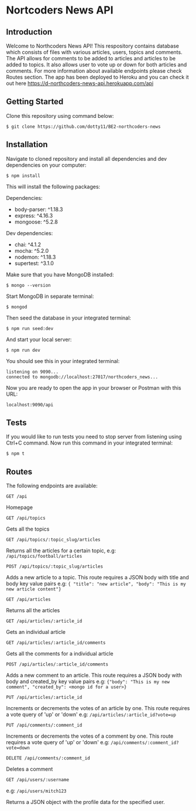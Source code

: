 # Nortcoders News API

## Introduction

Welcome to Northcoders News API! This respository contains database which consists of files with various articles, users, topics and comments. The API allows for comments to be added to articles and articles to be added to topics. It also allows user to vote up or down for both articles and comments. For more information about available endpoints please check Routes section. The app has been deployed to Heroku and you can check it out here https://d-northcoders-news-api.herokuapp.com/api

## Getting Started

Clone this repository using command below:

`$ git clone https://github.com/dotty11/BE2-northcoders-news`

## Installation

Navigate to cloned repository and install all dependencies and dev dependencies on your computer:

`$ npm install`

This will install the following packages:


Dependencies:
* body-parser: ^1.18.3
* express: ^4.16.3
* mongoose: ^5.2.8

Dev dependencies:
* chai: ^4.1.2
* mocha: ^5.2.0
* nodemon: ^1.18.3
* supertest: ^3.1.0

Make sure that you have MongoDB installed:

`$ mongo --version`

Start MongoDB in separate terminal:

`$ mongod`

Then seed the database in your integrated terminal:

`$ npm run seed:dev`

And start your local server:

`$ npm run dev`

You should see this in your integrated terminal: 

```
listening on 9090...
connected to mongodb://localhost:27017/northcoders_news...
```

Now you are ready to open the app in your browser or Postman with this URL:

`localhost:9090/api`

## Tests

If you would like to run tests you need to stop server from listening using Ctrl+C command.
Now run this command in your integrated terminal:

`$ npm t`

## Routes

The following endpoints are available:

```http
GET /api
```
Homepage


```http
GET /api/topics
```

Gets all the topics

```http
GET /api/topics/:topic_slug/articles
```

Returns all the articles for a certain topic, e.g: `/api/topics/football/articles`

```http
POST /api/topics/:topic_slug/articles
```

Adds a new article to a topic. This route requires a JSON body with title and body key value pairs
e.g: `{ "title": "new article", "body": "This is my new article content"}`

```http
GET /api/articles
```

Returns all the articles

```http
GET /api/articles/:article_id
```

Gets an individual article

```http
GET /api/articles/:article_id/comments
```

Gets all the comments for a individual article

```http
POST /api/articles/:article_id/comments
```

Adds a new comment to an article. This route requires a JSON body with body and created_by key value pairs
e.g: `{"body": "This is my new comment", "created_by": <mongo id for a user>}`

```http
PUT /api/articles/:article_id
```

Increments or decrements the votes of an article by one. This route requires a vote query of 'up' or 'down'
e.g: `/api/articles/:article_id?vote=up`

```http
PUT /api/comments/:comment_id
```

Increments or decrements the votes of a comment by one. This route requires a vote query of 'up' or 'down'
e.g: `/api/comments/:comment_id?vote=down`

```http
DELETE /api/comments/:comment_id
```

Deletes a comment

```http
GET /api/users/:username
```

e.g: `/api/users/mitch123`

Returns a JSON object with the profile data for the specified user.


